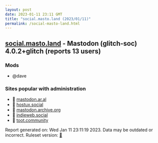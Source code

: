```yaml
---
layout: post
date: 2023-01-11 23:11 GMT
title: "social.masto.land (2023/01/11)"
permalink: /social-masto-land.html
---
```



## [social.masto.land](https://social.masto.land) - Mastodon (glitch-soc) 4.0.2+glitch (reports 13 users)

### Mods
 * @dave

### Sites popular with administration

* 🐘 [mastodon.ar.al](/mastodon-ar-al.html)
* 🐘 [hostux.social](/hostux-social.html)
* 🐘 [mastodon.archive.org](/mastodon-archive-org.html)
* 🐘 [indieweb.social](/indieweb-social.html)
* 🐘 [toot.community](/toot-community.html)

Report generated on: Wed Jan 11 23:11:19 2023. Data may be outdated or incorrect.
Ruleset version: [🧁](/version-cupcake)
